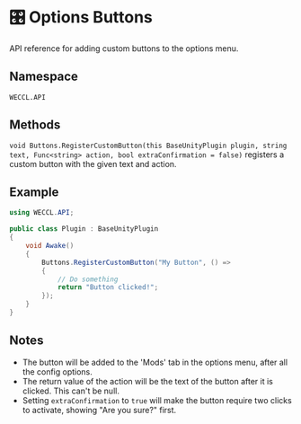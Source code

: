 # 🎛️ Options Buttons

<show-structure for="chapter" depth="2"/>

<link-summary>
API reference for adding custom buttons to the options menu.
</link-summary>

## Namespace
`WECCL.API`

## Methods
`void Buttons.RegisterCustomButton(this BaseUnityPlugin plugin, string text, Func<string> action, bool extraConfirmation = false)` registers a custom button with the given text and action.

## Example
```C#
using WECCL.API;

public class Plugin : BaseUnityPlugin
{
    void Awake()
    {
        Buttons.RegisterCustomButton("My Button", () =>
        {
            // Do something
            return "Button clicked!";
        });
    }
}
```

## Notes
- The button will be added to the 'Mods' tab in the options menu, after all the config options.
- The return value of the action will be the text of the button after it is clicked. This can't be null.
- Setting `extraConfirmation` to `true` will make the button require two clicks to activate, showing "Are you sure?" first.